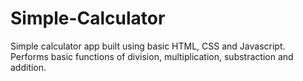 # Simple-Calculator
Simple calculator app built using basic HTML, CSS and Javascript.
Performs basic functions of division, multiplication, substraction and addition.
